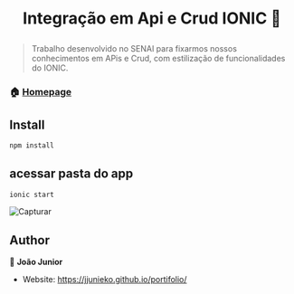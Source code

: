 <h1 align="center">

Integração em Api e Crud IONIC 👋

</h1>
<!-- <p>
<img alt="Version" src="https://img.shields.io/badge/version-0.1.3-blue.svg?cacheSeconds=2592000" />
<a href="https://github.com/pedroermarinho/markdown-readme-generator#readme" target="_blank"><img alt="Documentation" src="https://img.shields.io/badge/documentation-yes-brightgreen.svg" /></a>
<a href="https://github.com/pedroermarinho/markdown-readme-generator/graphs/commit-activity" target="_blank"><img alt="Maintenance" src="https://img.shields.io/badge/Maintained%3F-yes-green.svg" /></a>
<a href="https://github.com/pedroermarinho/markdown-readme-generator/blob/master/LICENSE" target="_blank"><img alt="License:MIT" src="https://img.shields.io/badge/License-MIT-yellow.svg" /></a>
<a href="https://twitter.com/pedroermarinho" target="_blank"><img alt="Twitter: pedroermarinho" src="https://img.shields.io/twitter/follow/pedroermarinho.svg?style=social" /></a>
</p> -->

> Trabalho desenvolvido no SENAI para fixarmos nossos conhecimentos em APis e Crud, com estilização de funcionalidades do IONIC.

### 🏠 [Homepage](https://github.com/jjunieko/IonicIntegraApi/new/master?readme#readme)

<!--### ✨ [Demo](https://github.com/pedroermarinho/markdown-readme-generator#readme)-->

## Install

```sh
npm install

```

## acessar pasta do app

```sh
ionic start

```
![Capturar](https://user-images.githubusercontent.com/47192593/97239072-90321a00-17c9-11eb-8df8-1a9e5323ab8f.JPG)


## Author

👤 **João Junior**

- Website: https://jjunieko.github.io/portifolio/
